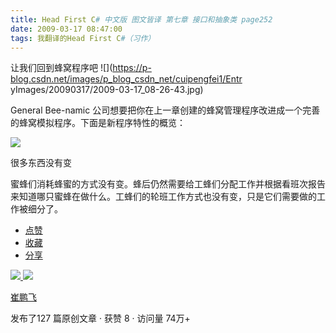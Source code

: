 ```yaml
---
title: Head First C# 中文版 图文皆译 第七章 接口和抽象类 page252
date: 2009-03-17 08:47:00
tags: 我翻译的Head First C#（习作）
---
```

让我们回到蜂窝程序吧 ![](https://p-blog.csdn.net/images/p_blog_csdn_net/cuipengfei1/Entr
yImages/20090317/2009-03-17_08-26-43.jpg)

General Bee-namic  公司想要把你在上一章创建的蜂窝管理程序改进成一个完善的蜂窝模拟程序。下面是新程序特性的概览：

![](https://p-blog.csdn.net/images/p_blog_csdn_net/cuipengfei1/EntryImages/20090317/2009-03-17_08-27-29.jpg)

很多东西没有变

蜜蜂们消耗蜂蜜的方式没有变。蜂后仍然需要给工蜂们分配工作并根据看班次报告来知道哪只蜜蜂在做什么。工蜂们的轮班工作方式也没有变，只是它们需要做的工作被细分了。

  * [ 点赞  ](javascript:;)
  * [ 收藏  ](javascript:;)
  * [ 分享 ](javascript:;)

[ ![](https://profile.csdnimg.cn/5/2/5/3_cuipengfei1)
![](https://g.csdnimg.cn/static/user-reg-year/1x/11.png)
](https://blog.csdn.net/cuipengfei1)

[ 崔鹏飞 ](https://blog.csdn.net/cuipengfei1)

发布了127 篇原创文章  ·  获赞 8  ·  访问量 74万+

